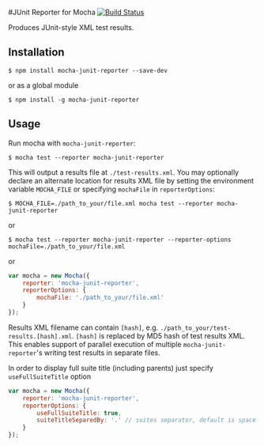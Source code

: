 #JUnit Reporter for Mocha
[![Build Status](https://travis-ci.org/michaelleeallen/mocha-junit-reporter.svg?branch=master)](https://travis-ci.org/michaelleeallen/mocha-junit-reporter)

Produces JUnit-style XML test results.

## Installation

```shell
$ npm install mocha-junit-reporter --save-dev
```

or as a global module
```shell
$ npm install -g mocha-junit-reporter
```

## Usage
Run mocha with `mocha-junit-reporter`:

```shell
$ mocha test --reporter mocha-junit-reporter
```
This will output a results file at `./test-results.xml`.
You may optionally declare an alternate location for results XML file by setting
the environment variable `MOCHA_FILE` or specifying `mochaFile` in `reporterOptions`:

```shell
$ MOCHA_FILE=./path_to_your/file.xml mocha test --reporter mocha-junit-reporter
```
or
```shell
$ mocha test --reporter mocha-junit-reporter --reporter-options mochaFile=./path_to_your/file.xml
```
or
```javascript
var mocha = new Mocha({
    reporter: 'mocha-junit-reporter',
    reporterOptions: {
        mochaFile: './path_to_your/file.xml'
    }
});
```
Results XML filename can contain `[hash]`, e.g. `./path_to_your/test-results.[hash].xml`. `[hash]` is replaced by MD5 hash of test results XML. This enables support of parallel execution of multiple `mocha-junit-reporter`'s writing test results in separate files. 

In order to display full suite title (including parents) just specify `useFullSuiteTitle` option
```javascript
var mocha = new Mocha({
    reporter: 'mocha-junit-reporter',
    reporterOptions: {
        useFullSuiteTitle: true,
        suiteTitleSeparedBy: '.' // suites separator, default is space (' ')
    }
});
```
